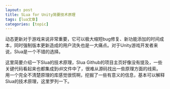 ```yaml
---
layout: post
title: SLua for Unity简要技术原理 
tags: [lua文章]
categories: [topic]
---
```

<p>动态更新对于游戏来说非常重要，它可以极大缩短bug修复、新功能添加的时间成本，同时强制版本更新造成的用户流失也是一大痛点。对于Unity游戏开发者来说，Slua是一个不错的选择。</p>
<p>这里简要介绍一下Slua的技术原理，Slua Github的项目主页好像没有提及，一些关键代码看起来也都集成到dll文件中了，很难从源码找出一些原理方面的线索。用一个完全不清楚原理的库感觉很慌啊，挖掘了一些有意义的信息，基本可以解释Slua的技术原理，这里罗列一下。</p>